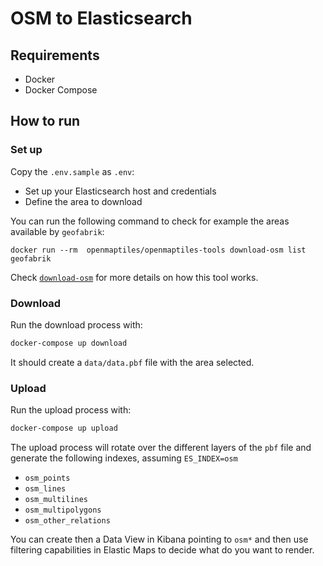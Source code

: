 # OSM to Elasticsearch

## Requirements

* Docker 
* Docker Compose

## How to run

### Set up

Copy the `.env.sample` as `.env`:

* Set up your Elasticsearch host and credentials
* Define the area to download

You can run the following command to check for example the areas available by `geofabrik`:

```
docker run --rm  openmaptiles/openmaptiles-tools download-osm list geofabrik 
```

Check [`download-osm`](https://github.com/openmaptiles/openmaptiles-tools/blob/master/bin/download-osm) for more details on how this tool works.


### Download

Run the download process with:

```sh
docker-compose up download
```

It should create a `data/data.pbf` file with the area selected.

### Upload

Run the upload process with: 

```sh
docker-compose up upload
```

The upload process will rotate over the different layers of the `pbf` file and generate the following indexes, assuming `ES_INDEX=osm`

* `osm_points`
* `osm_lines`
* `osm_multilines`
* `osm_multipolygons`
* `osm_other_relations`

You can create then a Data View in Kibana pointing to `osm*` and then use filtering capabilities in Elastic Maps to decide what do you want to render.

